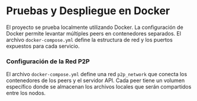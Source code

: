 # Pruebas y Despliegue en Docker
El proyecto se prueba localmente utilizando Docker. La configuración de Docker permite levantar múltiples peers en contenedores separados. El archivo `docker-compose.yml` define la estructura de red y los puertos expuestos para cada servicio.

### Configuración de la Red P2P
El archivo `docker-compose.yml` define una red `p2p_network` que conecta los contenedores de los peers y el servidor API. Cada peer tiene un volumen específico donde se almacenan los archivos locales que serán compartidos entre los nodos.